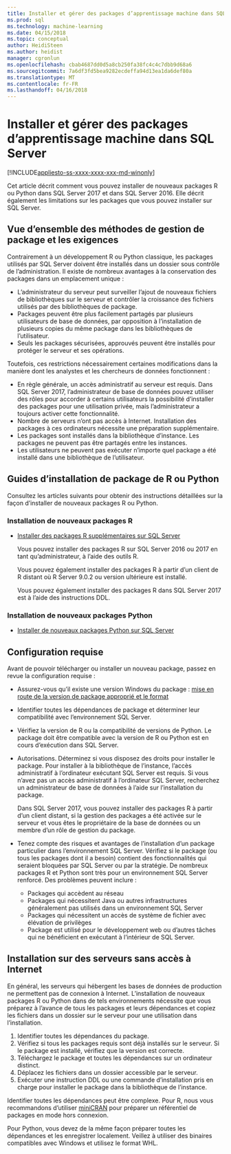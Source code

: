 ```yaml
---
title: Installer et gérer des packages d’apprentissage machine dans SQL Server | Documents Microsoft
ms.prod: sql
ms.technology: machine-learning
ms.date: 04/15/2018
ms.topic: conceptual
author: HeidiSteen
ms.author: heidist
manager: cgronlun
ms.openlocfilehash: cbab4687dd0d5a8cb250fa38fc4c4c7dbb9d68a6
ms.sourcegitcommit: 7a6df3fd5bea9282ecdeffa94d13ea1da6def80a
ms.translationtype: MT
ms.contentlocale: fr-FR
ms.lasthandoff: 04/16/2018
---
```

# <a name="install-and-manage-machine-learning-packages-in-sql-server"></a>Installer et gérer des packages d’apprentissage machine dans SQL Server
[!INCLUDE[appliesto-ss-xxxx-xxxx-xxx-md-winonly](../../includes/appliesto-ss-xxxx-xxxx-xxx-md-winonly.md)]

Cet article décrit comment vous pouvez installer de nouveaux packages R ou Python dans SQL Server 2017 et dans SQL Server 2016. Elle décrit également les limitations sur les packages que vous pouvez installer sur SQL Server.

## <a name="overview-of-package-management-methods-and-requirements"></a>Vue d’ensemble des méthodes de gestion de package et les exigences

Contrairement à un développement R ou Python classique, les packages utilisés par SQL Server doivent être installés dans un dossier sous contrôle de l’administration. Il existe de nombreux avantages à la conservation des packages dans un emplacement unique :

+ L’administrateur du serveur peut surveiller l’ajout de nouveaux fichiers de bibliothèques sur le serveur et contrôler la croissance des fichiers utilisés par des bibliothèques de package. 
+ Packages peuvent être plus facilement partagés par plusieurs utilisateurs de base de données, par opposition à l’installation de plusieurs copies du même package dans les bibliothèques de l’utilisateur.
+ Seuls les packages sécurisées, approuvés peuvent être installés pour protéger le serveur et ses opérations.

Toutefois, ces restrictions nécessairement certaines modifications dans la manière dont les analystes et les chercheurs de données fonctionnent :

+ En règle générale, un accès administratif au serveur est requis. Dans SQL Server 2017, l’administrateur de base de données pouvez utiliser des rôles pour accorder à certains utilisateurs la possibilité d’installer des packages pour une utilisation privée, mais l’administrateur a toujours activer cette fonctionnalité.
+ Nombre de serveurs n’ont pas accès à Internet. Installation des packages à ces ordinateurs nécessite une préparation supplémentaire.
+ Les packages sont installés dans la bibliothèque d’instance. Les packages ne peuvent pas être partagés entre les instances.
+ Les utilisateurs ne peuvent pas exécuter n’importe quel package a été installé dans une bibliothèque de l’utilisateur.

## <a name="package-installation-guides-for-r-or-python"></a>Guides d’installation de package de R ou Python

Consultez les articles suivants pour obtenir des instructions détaillées sur la façon d’installer de nouveaux packages R ou Python. 

### <a name="install-new-r-packages"></a>Installation de nouveaux packages R

+ [Installer des packages R supplémentaires sur SQL Server](install-additional-r-packages-on-sql-server.md)

    Vous pouvez installer des packages R sur SQL Server 2016 ou 2017 en tant qu’administrateur, à l’aide des outils R.

    Vous pouvez également installer des packages R à partir d’un client de R distant où R Server 9.0.2 ou version ultérieure est installé.

    Vous pouvez également installer des packages R dans SQL Server 2017 est à l’aide des instructions DDL.

### <a name="install-new-python-packages"></a>Installation de nouveaux packages Python

+ [Installer de nouveaux packages Python sur SQL Server](../python/install-additional-python-packages-on-sql-server.md)

## <a name="prerequisites"></a>Configuration requise

Avant de pouvoir télécharger ou installer un nouveau package, passez en revue la configuration requise :

+ Assurez-vous qu’il existe une version Windows du package : [mise en route de la version de package approprié et le format](#packageVersion)

+ Identifier toutes les dépendances de package et déterminer leur compatibilité avec l’environnement SQL Server.

+ Vérifiez la version de R ou la compatibilité de versions de Python. Le package doit être compatible avec la version de R ou Python est en cours d’exécution dans SQL Server.

+ Autorisations. Déterminez si vous disposez des droits pour installer le package. Pour installer à la bibliothèque de l’instance, l’accès administratif à l’ordinateur exécutant SQL Server est requis. Si vous n’avez pas un accès administratif à l’ordinateur SQL Server, recherchez un administrateur de base de données à l’aide sur l’installation du package.

    Dans SQL Server 2017, vous pouvez installer des packages R à partir d’un client distant, si la gestion des packages a été activée sur le serveur et vous êtes le propriétaire de la base de données ou un membre d’un rôle de gestion du package.

+ Tenez compte des risques et avantages de l’installation d’un package particulier dans l’environnement SQL Server. Vérifiez si le package (ou tous les packages dont il a besoin) contient des fonctionnalités qui seraient bloquées par SQL Server ou par la stratégie. De nombreux packages R et Python sont très pour un environnement SQL Server renforcé. Des problèmes peuvent inclure :

    - Packages qui accèdent au réseau
    - Packages qui nécessitent Java ou autres infrastructures généralement pas utilisés dans un environnement SQL Server
    - Packages qui nécessitent un accès de système de fichier avec élévation de privilèges
    - Package est utilisé pour le développement web ou d’autres tâches qui ne bénéficient en exécutant à l’intérieur de SQL Server.

## <a name="installation-on-servers-with-no-internet-access"></a>Installation sur des serveurs sans accès à Internet

En général, les serveurs qui hébergent les bases de données de production ne permettent pas de connexion à Internet. L’installation de nouveaux packages R ou Python dans de tels environnements nécessite que vous préparez à l’avance de tous les packages et leurs dépendances et copiez les fichiers dans un dossier sur le serveur pour une utilisation dans l’installation.

1. Identifier toutes les dépendances du package. 
2. Vérifiez si tous les packages requis sont déjà installés sur le serveur. Si le package est installé, vérifiez que la version est correcte.
3. Téléchargez le package et toutes les dépendances sur un ordinateur distinct.
4. Déplacez les fichiers dans un dossier accessible par le serveur.
5. Exécuter une instruction DDL ou une commande d’installation pris en charge pour installer le package dans la bibliothèque de l’instance.

Identifier toutes les dépendances peut être complexe. Pour R, nous vous recommandons d’utiliser [miniCRAN](create-a-local-package-repository-using-minicran.md) pour préparer un référentiel de packages en mode hors connexion.

Pour Python, vous devez de la même façon préparer toutes les dépendances et les enregistrer localement. Veillez à utiliser des binaires compatibles avec Windows et utilisez le format WHL.
